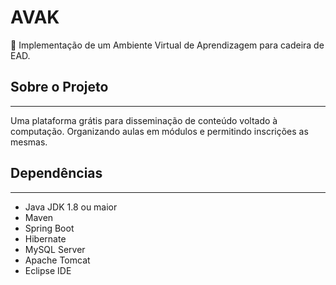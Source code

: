 # AVAK

👋 Implementação de um Ambiente Virtual de Aprendizagem para cadeira de EAD.

## Sobre o Projeto

---

Uma plataforma grátis para disseminação de conteúdo voltado à computação. Organizando aulas em módulos e permitindo inscrições as mesmas.

## Dependências

---

- Java JDK 1.8 ou maior
- Maven
- Spring Boot
- Hibernate
- MySQL Server
- Apache Tomcat
- Eclipse IDE


